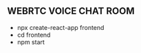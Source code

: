 ## WEBRTC VOICE CHAT ROOM

<!-- FRONTEND -->

- npx create-react-app frontend
- cd frontend
- npm start

